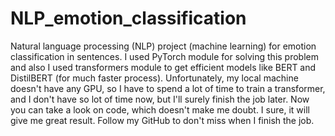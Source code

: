 # NLP_emotion_classification
Natural language processing (NLP) project (machine learning) for emotion classification in sentences. I used PyTorch module for solving this problem and also I used transformers module to get efficient models like BERT and DistilBERT (for much faster process). Unfortunately, my local machine doesn't have any GPU, so I have to spend a lot of time to train a transformer, and I don't have so lot of time now, but I'll surely finish the job later. Now you can take a look on code, which doesn't make me doubt. I sure, it will give me great result. Follow my GitHub to don't miss when I finish the job.
